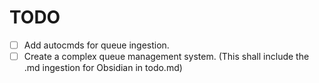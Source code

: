 # TODO
- [ ] Add autocmds for queue ingestion.
- [ ] Create a complex queue management system. (This shall include the .md ingestion for Obsidian in todo.md)
